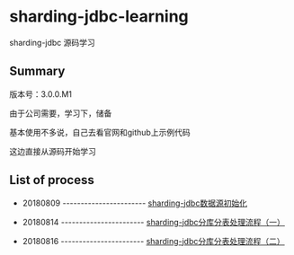 # sharding-jdbc-learning

sharding-jdbc 源码学习

## Summary

版本号：3.0.0.M1

由于公司需要，学习下，储备

基本使用不多说，自己去看官网和github上示例代码

这边直接从源码开始学习

## List of process

- 20180809 ----------------------- [sharding-jdbc数据源初始化][1]

- 20180814 ----------------------- [sharding-jdbc分库分表处理流程（一）][2]

- 20180816 ----------------------- [sharding-jdbc分库分表处理流程（二）][3]

[1]:./resources/chapter-1.md
[2]:./resources/chapter-2.md
[3]:./resources/chapter-3.md
